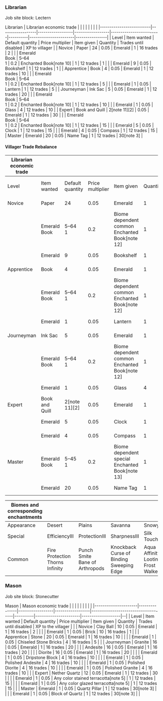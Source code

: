 ### Librarian
Job site block: Lectern

Librarian
| Librarian economic trade |                  |                  |                  |                         |          |                       |                |
|--------------------------|------------------|------------------|------------------|-------------------------|----------|-----------------------|----------------|
| Level                    | Item wanted      | Default quantity | Price multiplier | Item given              | Quantity | Trades until disabled | XP to villager |
| Novice                   | Paper            | 24               | 0.05             | Emerald                 | 1        | 16 trades             | 2              |
|                          | Emerald<br/>Book | 5–64<br/>1       | 0.2              | Enchanted Book[note 10] | 1        | 12 trades             | 1              |
|                          | Emerald          | 9                | 0.05             | Bookshelf               | 1        | 12 trades             | 1              |
| Apprentice               | Book             | 4                | 0.05             | Emerald                 | 1        | 12 trades             | 10             |
|                          | Emerald<br/>Book | 5–64<br/>1       | 0.2              | Enchanted Book[note 10] | 1        | 12 trades             | 5              |
|                          | Emerald          | 1                | 0.05             | Lantern                 | 1        | 12 trades             | 5              |
| Journeyman               | Ink Sac          | 5                | 0.05             | Emerald                 | 1        | 12 trades             | 20             |
|                          | Emerald<br/>Book | 5–64<br/>1       | 0.2              | Enchanted Book[note 10] | 1        | 12 trades             | 10             |
|                          | Emerald          | 1                | 0.05             | Glass                   | 4        | 12 trades             | 10             |
| Expert                   | Book and Quill   | 2[note 11][2]    | 0.05             | Emerald                 | 1        | 12 trades             | 30             |
|                          | Emerald<br/>Book | 5–64<br/>1       | 0.2              | Enchanted Book[note 10] | 1        | 12 trades             | 15             |
|                          | Emerald          | 5                | 0.05             | Clock                   | 1        | 12 trades             | 15             |
|                          | Emerald          | 4                | 0.05             | Compass                 | 1        | 12 trades             | 15             |
| Master                   | Emerald          | 20               | 0.05             | Name Tag                | 1        | 12 trades             | 30[note 3]     |

#### Villager Trade Rebalance
| Librarian economic trade |                  |                  |                  |                                                         |          |                       |                |
|--------------------------|------------------|------------------|------------------|---------------------------------------------------------|----------|-----------------------|----------------|
| Level                    | Item wanted      | Default quantity | Price multiplier | Item given                                              | Quantity | Trades until disabled | XP to villager |
| Novice                   | Paper            | 24               | 0.05             | Emerald                                                 | 1        | 16 trades             | 2              |
|                          | Emerald<br/>Book | 5–64<br/>1       | 0.2              | Biome dependent<br/>common<br/>Enchanted Book[note 12]  | 1        | 12 trades             | 1              |
|                          | Emerald          | 9                | 0.05             | Bookshelf                                               | 1        | 12 trades             | 1              |
| Apprentice               | Book             | 4                | 0.05             | Emerald                                                 | 1        | 12 trades             | 10             |
|                          | Emerald<br/>Book | 5–64<br/>1       | 0.2              | Biome dependent<br/>common<br/>Enchanted Book[note 12]  | 1        | 12 trades             | 5              |
|                          | Emerald          | 1                | 0.05             | Lantern                                                 | 1        | 12 trades             | 5              |
| Journeyman               | Ink Sac          | 5                | 0.05             | Emerald                                                 | 1        | 12 trades             | 20             |
|                          | Emerald<br/>Book | 5–64<br/>1       | 0.2              | Biome dependent<br/>common<br/>Enchanted Book[note 12]  | 1        | 12 trades             | 10             |
|                          | Emerald          | 1                | 0.05             | Glass                                                   | 4        | 12 trades             | 10             |
| Expert                   | Book and Quill   | 2[note 11][2]    | 0.05             | Emerald                                                 | 1        | 12 trades             | 30             |
|                          | Emerald          | 5                | 0.05             | Clock                                                   | 1        | 12 trades             | 15             |
|                          | Emerald          | 4                | 0.05             | Compass                                                 | 1        | 12 trades             | 15             |
| Master                   | Emerald<br/>Book | 5–45<br/>1       | 0.2              | Biome dependent<br/>special<br/>Enchanted Book[note 13] | 1        | 12 trades             | 30[note 3]     |
|                          | Emerald          | 20               | 0.05             | Name Tag                                                | 1        | 12 trades             | 30[note 3]     |

| Biomes and corresponding enchantments |                                         |                                        |                                                  |                                            |                                            |                                                     |                                                      |
|---------------------------------------|-----------------------------------------|----------------------------------------|--------------------------------------------------|--------------------------------------------|--------------------------------------------|-----------------------------------------------------|------------------------------------------------------|
| Appearance                            | Desert                                  | Plains                                 | Savanna                                          | Snowy                                      | Taiga                                      | Jungle                                              | Swamp                                                |
| Special                               | EfficiencyIII                           | ProtectionIII                          | SharpnessIII                                     | Silk Touch                                 | FortuneII                                  | UnbreakingII                                        | Mending                                              |
| Common                                | Fire Protection<br/>Thorns<br/>Infinity | Punch<br/>Smite<br/>Bane of Arthropods | Knockback<br/>Curse of Binding<br/>Sweeping Edge | Aqua Affinity<br/>Looting<br/>Frost Walker | Blast Protection<br/>Fire Aspect<br/>Flame | Feather Falling<br/>Projectile Protection<br/>Power | Depth Strider<br/>Respiration<br/>Curse of Vanishing |

### Mason
Job site block: Stonecutter

Mason
| Mason economic trade |               |                  |                  |                                      |          |                       |                    |  |
|----------------------|---------------|------------------|------------------|--------------------------------------|----------|-----------------------|--------------------|--|
| Level                | Item wanted   | Default quantity | Price multiplier | Item given                           | Quantity | Trades until disabled | XP to the villager |  |
| Novice               | Clay Ball     | 10               | 0.05             | Emerald                              | 1        | 16 trades             | 2                  |  |
|                      | Emerald       | 1                | 0.05             | Brick                                | 10       | 16 trades             | 1                  |  |
| Apprentice           | Stone         | 20               | 0.05             | Emerald                              | 1        | 16 trades             | 10                 |  |
|                      | Emerald       | 1                | 0.05             | Chiseled Stone Bricks                | 4        | 16 trades             | 5                  |  |
| Journeyman           | Granite       | 16               | 0.05             | Emerald                              | 1        | 16 trades             | 20                 |  |
|                      | Andesite      | 16               | 0.05             | Emerald                              | 1        | 16 trades             | 20                 |  |
|                      | Diorite       | 16               | 0.05             | Emerald                              | 1        | 16 trades             | 20                 |  |
|                      | Emerald       | 1                | 0.05             | Dripstone Block                      | 4        | 16 trades             | 10                 |  |
|                      | Emerald       | 1                | 0.05             | Polished Andesite                    | 4        | 16 trades             | 10                 |  |
|                      | Emerald       | 1                | 0.05             | Polished Diorite                     | 4        | 16 trades             | 10                 |  |
|                      | Emerald       | 1                | 0.05             | Polished Granite                     | 4        | 16 trades             | 10                 |  |
| Expert               | Nether Quartz | 12               | 0.05             | Emerald                              | 1        | 12 trades             | 30                 |  |
|                      | Emerald       | 1                | 0.05             | Any color stained terracotta[note 5] | 1        | 12 trades             | 15                 |  |
|                      | Emerald       | 1                | 0.05             | Any color glazed terracotta[note 5]  | 1        | 12 trades             | 15                 |  |
| Master               | Emerald       | 1                | 0.05             | Quartz Pillar                        | 1        | 12 trades             | 30[note 3]         |  |
|                      | Emerald       | 1                | 0.05             | Block of Quartz                      | 1        | 12 trades             | 30[note 3]         |  |

